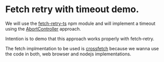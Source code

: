 # Fetch retry with timeout demo.


We will use the [fetch-retry-ts](https://www.npmjs.com/package/fetch-retry-ts) npm module and will implement a timeout using the 
[AbortController](https://developer.mozilla.org/en-US/docs/Web/API/AbortController) approach.


Intention is to demo that this approach works properly with fetch-retry.

The fetch implmentation to be used is [crossfetch](https://www.npmjs.com/package/cross-fetch) because we wanna use the code in both, web browser and nodejs implementations.
